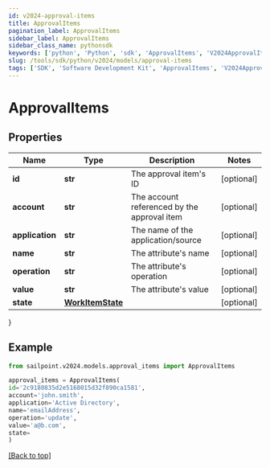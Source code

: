 ```yaml
---
id: v2024-approval-items
title: ApprovalItems
pagination_label: ApprovalItems
sidebar_label: ApprovalItems
sidebar_class_name: pythonsdk
keywords: ['python', 'Python', 'sdk', 'ApprovalItems', 'V2024ApprovalItems'] 
slug: /tools/sdk/python/v2024/models/approval-items
tags: ['SDK', 'Software Development Kit', 'ApprovalItems', 'V2024ApprovalItems']
---
```


# ApprovalItems


## Properties

Name | Type | Description | Notes
------------ | ------------- | ------------- | -------------
**id** | **str** | The approval item's ID | [optional] 
**account** | **str** | The account referenced by the approval item | [optional] 
**application** | **str** | The name of the application/source | [optional] 
**name** | **str** | The attribute's name | [optional] 
**operation** | **str** | The attribute's operation | [optional] 
**value** | **str** | The attribute's value | [optional] 
**state** | [**WorkItemState**](work-item-state) |  | [optional] 
}

## Example

```python
from sailpoint.v2024.models.approval_items import ApprovalItems

approval_items = ApprovalItems(
id='2c9180835d2e5168015d32f890ca1581',
account='john.smith',
application='Active Directory',
name='emailAddress',
operation='update',
value='a@b.com',
state=
)

```
[[Back to top]](#) 

